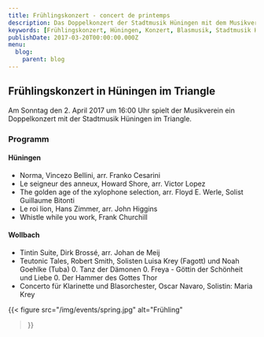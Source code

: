 ```yaml
---
title: Frühlingskonzert - concert de printemps
description: Das Doppelkonzert der Stadtmusik Hüningen mit dem Musikverein Wollbach
keywords: [Frühlingskonzert, Hüningen, Konzert, Blasmusik, Stadtmusik Hüningen, Huningue, Doppelkonzert]
publishDate: 2017-03-20T00:00:00.000Z
menu:
  blog:
    parent: blog
---
```


## Frühlingskonzert in Hüningen im Triangle
Am Sonntag den 2. April 2017 um 16:00 Uhr spielt der Musikverein ein
Doppelkonzert mit der Stadtmusik Hüningen im Triangle.

### Programm
#### Hüningen
- Norma, Vincezo Bellini, arr. Franko Cesarini
- Le seigneur des anneux, Howard Shore, arr. Victor Lopez
- The golden age of the xylophone selection, arr. Floyd E. Werle, Solist Guillaume Bitonti
- Le roi lion, Hans Zimmer, arr. John Higgins
- Whistle while you work, Frank Churchill

#### Wollbach
- Tintin Suite, Dirk Brossé, arr. Johan de Meij
- Teutonic Tales, Robert Smith, Solisten Luisa Krey (Fagott) und Noah Goehlke (Tuba)
  0. Tanz der Dämonen
  0. Freya - Göttin der Schönheit und Liebe
  0. Der Hammer des Gottes Thor
- Concerto für Klarinette und Blasorchester, Oscar Navaro, Solistin: Maria Krey

{{< figure src="/img/events/spring.jpg"
           alt="Frühling"
>}}
